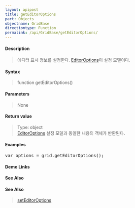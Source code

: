 ```yaml
---
layout: apipost
title: getEditorOptions
part: Objects
objectname: GridBase
directiontype: Function
permalink: /api/GridBase/getEditorOptions/
---
```



#### Description

> 에디터 표시 정보를 설정한다. [EditorOptions](/api/types/EditorOptions/)이 설정 모델이다.

#### Syntax

> function getEditorOptions()

#### Parameters

> None

#### Return value

> Type: object  
> [EditorOptions](/api/types/EditorOptions/) 설정 모델과 동일한 내용의 객체가 반환된다.

#### Examples 

<pre class="prettyprint">
var options = grid.getEditorOptions();
</pre>

#### Demo Links
#### See Also

#### See Also
> [setEditorOptions](/api/GridBase/setEditorOptions)